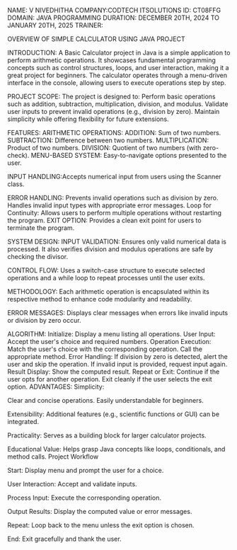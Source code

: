 NAME: V NIVEDHITHA
COMPANY:CODTECH ITSOLUTIONS
ID: CT08FFG
DOMAIN: JAVA PROGRAMMING
DURATION: DECEMBER 20TH, 2024 TO JANUARY 20TH, 2025
TRAINER:


OVERVIEW OF SIMPLE CALCULATOR USING JAVA PROJECT


INTRODUCTION:
A Basic Calculator project in Java is a simple application to perform arithmetic operations. It showcases fundamental programming concepts such as control structures, loops, and user interaction, making it a great project for beginners. The calculator operates through a menu-driven interface in the console, allowing users to execute operations step by step.

PROJECT SCOPE:
The project is designed to: Perform basic operations such as addition, subtraction, multiplication, division, and modulus.
                            Validate user inputs to prevent invalid operations (e.g., division by zero).
                            Maintain simplicity while offering flexibility for future extensions.
                            
FEATURES:
ARITHMETIC OPERATIONS:
ADDITION: Sum of two numbers.
SUBTRACTION: Difference between two numbers.
MULTIPLICATION: Product of two numbers.
DIVISION: Quotient of two numbers (with zero-check).
MENU-BASED SYSTEM: Easy-to-navigate options presented to the user.

INPUT HANDLING:Accepts numerical input from users using the Scanner class.

ERROR HANDLING: Prevents invalid operations such as division by zero.
                Handles invalid input types with appropriate error messages.
                Loop for Continuity:
                Allows users to perform multiple operations without restarting the program.
EXIT OPTION: Provides a clean exit point for users to terminate the program.

SYSTEM DESIGN:
INPUT VALIDATION:
Ensures only valid numerical data is processed. It also verifies division and modulus operations are safe by checking the divisor.

CONTROL FLOW:
Uses a switch-case structure to execute selected operations and a while loop to repeat processes until the user exits.

METHODOLOGY:
Each arithmetic operation is encapsulated within its respective method to enhance code modularity and readability.

ERROR MESSAGES:
Displays clear messages when errors like invalid inputs or division by zero occur.

ALGORITHM:
Initialize: Display a menu listing all operations.
User Input: Accept the user's choice and required numbers.
Operation Execution:
Match the user's choice with the corresponding operation.
Call the appropriate method.
Error Handling:
If division by zero is detected, alert the user and skip the operation.
If invalid input is provided, request input again.
Result Display: Show the computed result.
Repeat or Exit:
Continue if the user opts for another operation.
Exit cleanly if the user selects the exit option.
ADVANTAGES:
Simplicity:

Clear and concise operations.
Easily understandable for beginners.

Extensibility:
Additional features (e.g., scientific functions or GUI) can be integrated.

Practicality:
Serves as a building block for larger calculator projects.

Educational Value:
Helps grasp Java concepts like loops, conditionals, and method calls.
Project Workflow

Start:
Display menu and prompt the user for a choice.

User Interaction:
Accept and validate inputs.

Process Input:
Execute the corresponding operation.

Output Results:
Display the computed value or error messages.

Repeat:
Loop back to the menu unless the exit option is chosen.

End:
Exit gracefully and thank the user.
